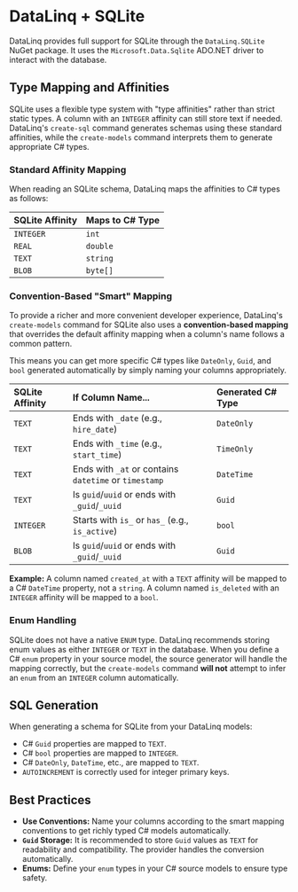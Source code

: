# DataLinq + SQLite

DataLinq provides full support for SQLite through the `DataLinq.SQLite` NuGet package. It uses the `Microsoft.Data.Sqlite` ADO.NET driver to interact with the database.

## Type Mapping and Affinities

SQLite uses a flexible type system with "type affinities" rather than strict static types. A column with an `INTEGER` affinity can still store text if needed. DataLinq's `create-sql` command generates schemas using these standard affinities, while the `create-models` command interprets them to generate appropriate C# types.

### Standard Affinity Mapping

When reading an SQLite schema, DataLinq maps the affinities to C# types as follows:

| SQLite Affinity | Maps to C# Type |
| :--- | :--- |
| `INTEGER` | `int` |
| `REAL` | `double` |
| `TEXT` | `string` |
| `BLOB` | `byte[]` |

### Convention-Based "Smart" Mapping

To provide a richer and more convenient developer experience, DataLinq's `create-models` command for SQLite also uses a **convention-based mapping** that overrides the default affinity mapping when a column's name follows a common pattern.

This means you can get more specific C# types like `DateOnly`, `Guid`, and `bool` generated automatically by simply naming your columns appropriately.

| SQLite Affinity | If Column Name... | Generated C# Type |
| :--- | :--- | :--- |
| `TEXT` | Ends with `_date` (e.g., `hire_date`) | `DateOnly` |
| `TEXT` | Ends with `_time` (e.g., `start_time`) | `TimeOnly` |
| `TEXT` | Ends with `_at` or contains `datetime` or `timestamp` | `DateTime` |
| `TEXT` | Is `guid`/`uuid` or ends with `_guid`/`_uuid` | `Guid` |
| `INTEGER` | Starts with `is_` or `has_` (e.g., `is_active`) | `bool` |
| `BLOB` | Is `guid`/`uuid` or ends with `_guid`/`_uuid` | `Guid` |

**Example:**
A column named `created_at` with a `TEXT` affinity will be mapped to a C# `DateTime` property, not a `string`. A column named `is_deleted` with an `INTEGER` affinity will be mapped to a `bool`.

### Enum Handling
SQLite does not have a native `ENUM` type. DataLinq recommends storing enum values as either `INTEGER` or `TEXT` in the database. When you define a C# `enum` property in your source model, the source generator will handle the mapping correctly, but the `create-models` command **will not** attempt to infer an `enum` from an `INTEGER` column automatically.

## SQL Generation

When generating a schema for SQLite from your DataLinq models:
- C# `Guid` properties are mapped to `TEXT`.
- C# `bool` properties are mapped to `INTEGER`.
- C# `DateOnly`, `DateTime`, etc., are mapped to `TEXT`.
- `AUTOINCREMENT` is correctly used for integer primary keys.

## Best Practices

- **Use Conventions:** Name your columns according to the smart mapping conventions to get richly typed C# models automatically.
- **`Guid` Storage:** It is recommended to store `Guid` values as `TEXT` for readability and compatibility. The provider handles the conversion automatically.
- **Enums:** Define your `enum` types in your C# source models to ensure type safety.
